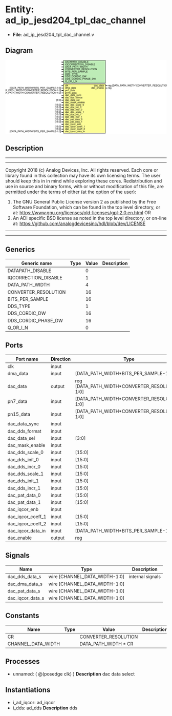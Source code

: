 # Entity: ad_ip_jesd204_tpl_dac_channel

- **File**: ad_ip_jesd204_tpl_dac_channel.v
## Diagram

![Diagram](ad_ip_jesd204_tpl_dac_channel.svg "Diagram")
## Description

***************************************************************************
 ***************************************************************************
 Copyright 2018 (c) Analog Devices, Inc. All rights reserved.
 Each core or library found in this collection may have its own licensing terms.
 The user should keep this in in mind while exploring these cores.
 Redistribution and use in source and binary forms,
 with or without modification of this file, are permitted under the terms of either
  (at the option of the user):
   1. The GNU General Public License version 2 as published by the
      Free Software Foundation, which can be found in the top level directory, or at:
 https://www.gnu.org/licenses/old-licenses/gpl-2.0.en.html
 OR
   2.  An ADI specific BSD license as noted in the top level directory, or on-line at:
 https://github.com/analogdevicesinc/hdl/blob/dev/LICENSE
 ***************************************************************************
 ***************************************************************************
 
## Generics

| Generic name         | Type | Value | Description |
| -------------------- | ---- | ----- | ----------- |
| DATAPATH_DISABLE     |      | 0     |             |
| IQCORRECTION_DISABLE |      | 1     |             |
| DATA_PATH_WIDTH      |      | 4     |             |
| CONVERTER_RESOLUTION |      | 16    |             |
| BITS_PER_SAMPLE      |      | 16    |             |
| DDS_TYPE             |      | 1     |             |
| DDS_CORDIC_DW        |      | 16    |             |
| DDS_CORDIC_PHASE_DW  |      | 16    |             |
| Q_OR_I_N             |      | 0     |             |
## Ports

| Port name         | Direction | Type                                           | Description   |
| ----------------- | --------- | ---------------------------------------------- | ------------- |
| clk               | input     |                                                | dac interface |
| dma_data          | input     | [DATA_PATH_WIDTH*BITS_PER_SAMPLE-1:0]          |               |
| dac_data          | output    | reg [DATA_PATH_WIDTH*CONVERTER_RESOLUTION-1:0] |               |
| pn7_data          | input     | [DATA_PATH_WIDTH*CONVERTER_RESOLUTION-1:0]     | PN data       |
| pn15_data         | input     | [DATA_PATH_WIDTH*CONVERTER_RESOLUTION-1:0]     |               |
| dac_data_sync     | input     |                                                | Configuration |
| dac_dds_format    | input     |                                                |               |
| dac_data_sel      | input     | [3:0]                                          |               |
| dac_mask_enable   | input     |                                                |               |
| dac_dds_scale_0   | input     | [15:0]                                         |               |
| dac_dds_init_0    | input     | [15:0]                                         |               |
| dac_dds_incr_0    | input     | [15:0]                                         |               |
| dac_dds_scale_1   | input     | [15:0]                                         |               |
| dac_dds_init_1    | input     | [15:0]                                         |               |
| dac_dds_incr_1    | input     | [15:0]                                         |               |
| dac_pat_data_0    | input     | [15:0]                                         |               |
| dac_pat_data_1    | input     | [15:0]                                         |               |
| dac_iqcor_enb     | input     |                                                |               |
| dac_iqcor_coeff_1 | input     | [15:0]                                         |               |
| dac_iqcor_coeff_2 | input     | [15:0]                                         |               |
| dac_iqcor_data_in | input     | [DATA_PATH_WIDTH*BITS_PER_SAMPLE-1:0]          |               |
| dac_enable        | output    | reg                                            |               |
## Signals

| Name             | Type                          | Description       |
| ---------------- | ----------------------------- | ----------------- |
| dac_dds_data_s   | wire [CHANNEL_DATA_WIDTH-1:0] | internal signals  |
| dac_dma_data_s   | wire [CHANNEL_DATA_WIDTH-1:0] |                   |
| dac_pat_data_s   | wire [CHANNEL_DATA_WIDTH-1:0] |                   |
| dac_iqcor_data_s | wire [CHANNEL_DATA_WIDTH-1:0] |                   |
## Constants

| Name               | Type | Value                | Description |
| ------------------ | ---- | -------------------- | ----------- |
| CR                 |      | CONVERTER_RESOLUTION |             |
| CHANNEL_DATA_WIDTH |      | DATA_PATH_WIDTH * CR |             |
## Processes
- unnamed: ( @(posedge clk) )
**Description**
dac data select

## Instantiations

- i_ad_iqcor: ad_iqcor
- i_dds: ad_dds
**Description**
dds

